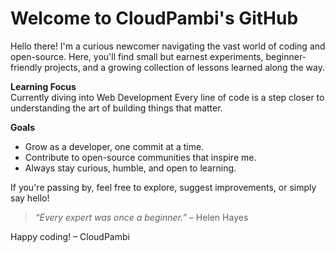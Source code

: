 # Welcome to CloudPambi's GitHub

Hello there!
I'm a curious newcomer navigating the vast world of coding and open-source.
Here, you'll find small but earnest experiments, beginner-friendly projects, and a growing collection of lessons learned along the way.  

**Learning Focus**  
Currently diving into Web Development Every line of code is a step closer to understanding the art of building things that matter.  

**Goals**  
- Grow as a developer, one commit at a time.  
- Contribute to open-source communities that inspire me.  
- Always stay curious, humble, and open to learning.  

If you're passing by, feel free to explore, suggest improvements, or simply say hello!  

> _“Every expert was once a beginner.”_ – Helen Hayes  

Happy coding!
– CloudPambi
